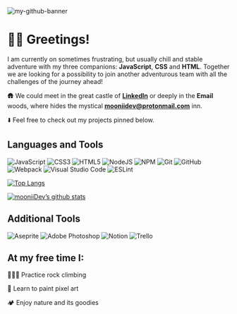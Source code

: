 <img src="https://user-images.githubusercontent.com/51089302/156761051-dadd7d23-bc50-4abf-b0d9-20d87b426b5d.jpg" alt="my-github-banner">

# 👋🏻 Greetings!
I am currently on sometimes frustrating, but usually chill and stable adventure with my three companions: **JavaScript**, **CSS** and **HTML**. Together we are looking for a possibility to join another adventurous team with all the challenges of the journey ahead!

🛖 We could meet in the great castle of **[LinkedIn](https://www.linkedin.com/in/mooniidev/)** or deeply in the **Email** woods, where hides the mystical **mooniidev@protonmail.com** inn.

⬇️ Feel free to check out my projects pinned below.

## Languages and Tools

![JavaScript](https://img.shields.io/badge/javascript-%23323330.svg?style=for-the-badge&logo=javascript&logoColor=%23F7DF1E)
![CSS3](https://img.shields.io/badge/css3-%231572B6.svg?style=for-the-badge&logo=css3&logoColor=white)
![HTML5](https://img.shields.io/badge/html5-%23E34F26.svg?style=for-the-badge&logo=html5&logoColor=white)
![NodeJS](https://img.shields.io/badge/node.js-6DA55F?style=for-the-badge&logo=node.js&logoColor=white)
![NPM](https://img.shields.io/badge/NPM-%23000000.svg?style=for-the-badge&logo=npm&logoColor=white)
![Git](https://img.shields.io/badge/git-%23F05033.svg?style=for-the-badge&logo=git&logoColor=white)
![GitHub](https://img.shields.io/badge/github-%23121011.svg?style=for-the-badge&logo=github&logoColor=white)
![Webpack](https://img.shields.io/badge/webpack-%238DD6F9.svg?style=for-the-badge&logo=webpack&logoColor=black)
![Visual Studio Code](https://img.shields.io/badge/Visual%20Studio%20Code-0078d7.svg?style=for-the-badge&logo=visual-studio-code&logoColor=white)
![ESLint](https://img.shields.io/badge/ESLint-4B3263?style=for-the-badge&logo=eslint&logoColor=white)

[![Top Langs](https://github-readme-stats.vercel.app/api/top-langs/?username=mooniiDev&layout=compact)](https://github.com/mooniiDev)

[![mooniiDev’s github stats](https://github-readme-stats.vercel.app/api?username=mooniiDev&hide=issues,prs,contribs)](https://github.com/mooniiDev)

## Additional Tools

![Aseprite](https://img.shields.io/badge/Aseprite-FFFFFF?style=for-the-badge&logo=Aseprite&logoColor=#7D929E)
![Adobe Photoshop](https://img.shields.io/badge/adobe%20photoshop-%2331A8FF.svg?style=for-the-badge&logo=adobe%20photoshop&logoColor=white)
![Notion](https://img.shields.io/badge/Notion-%23000000.svg?style=for-the-badge&logo=notion&logoColor=white)
![Trello](https://img.shields.io/badge/Trello-%23026AA7.svg?style=for-the-badge&logo=Trello&logoColor=white)


## At my free time I:

🧗🏻‍♀️ Practice rock climbing

🎨 Learn to paint pixel art

🏕️ Enjoy nature and its goodies
